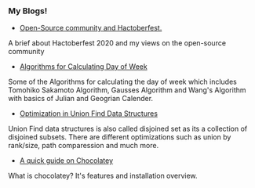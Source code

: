 ### My Blogs! 

*  [Open-Source community and Hactoberfest.](https://dev.to/ic1101virgo/open-source-community-and-hactoberfest-1787)

A brief about Hactoberfest 2020 and my views on the open-source community

*  [Algorithms for Calculating Day of Week](https://iq.opengenus.org/algorithm-for-day-of-week/)

Some of the Algorithms for calculating the day of week which includes Tomohiko Sakamoto Algorithm, Gausses Algorithm and Wang's Algorithm with basics of Julian and Geogrian Calender.

*  [Optimization in Union Find Data Structures](https://iq.opengenus.org/union-find-optimizations/)

Union Find data structures is also called disjoined set as its a collection of disjoined subsets. There are different optimizations such as union by rank/size, path comparession and much more.

*  [ A quick guide on Chocolatey](https://anjali-chaturvedi.medium.com/a-quick-guide-on-chocolatey-f010385345e0)

What is chocolatey? It's features and installation overview.
